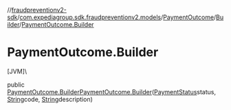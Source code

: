 //[fraudpreventionv2-sdk](../../../../index.md)/[com.expediagroup.sdk.fraudpreventionv2.models](../../index.md)/[PaymentOutcome](../index.md)/[Builder](index.md)/[PaymentOutcome.Builder](-payment-outcome.-builder.md)

# PaymentOutcome.Builder

[JVM]\

public [PaymentOutcome.Builder](index.md)[PaymentOutcome.Builder](-payment-outcome.-builder.md)([PaymentStatus](../../-payment-status/index.md)status, [String](https://docs.oracle.com/javase/8/docs/api/java/lang/String.html)code, [String](https://docs.oracle.com/javase/8/docs/api/java/lang/String.html)description)
